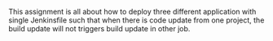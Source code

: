 This assignment is all about how to deploy three different application with single Jenkinsfile such that when there is code update from one project, the build update  will not triggers build update in other job.

